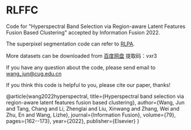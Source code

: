 # RLFFC
Code for "Hyperspectral Band Selection via Region-aware Latent Features Fusion Based Clustering" accepted by Information Fusion 2022.

The superpixel segmentation code can refer to <a href=https://github.com/junjun-jiang/RLPA>RLPA</a>.

More datasets can be downloaded from <a href=https://pan.baidu.com/s/1895rzjvGRcr6JZLNCsDkGA>百度网盘</a>
提取码：vxr3

If you have any question about the code, please send email to wang_jun@cug.edu.cn

If you think this code is helpful to you, please cite our paper, thanks!

@article{wang2022hyperspectral,
  title={Hyperspectral band selection via region-aware latent features fusion based clustering},
  author={Wang, Jun and Tang, Chang and Li, Zhenglai and Liu, Xinwang and Zhang, Wei and Zhu, En and Wang, Lizhe},
  journal={Information Fusion},
  volume={79},
  pages={162--173},
  year={2022},
  publisher={Elsevier}
}
